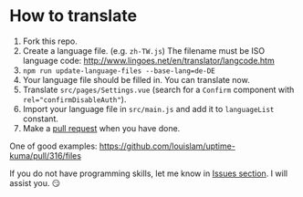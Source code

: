 # How to translate

1. Fork this repo.
2. Create a language file. (e.g. `zh-TW.js`) The filename must be ISO language code: http://www.lingoes.net/en/translator/langcode.htm
3. `npm run update-language-files --base-lang=de-DE`
6. Your language file should be filled in. You can translate now.
7. Translate `src/pages/Settings.vue` (search for a `Confirm` component with `rel="confirmDisableAuth"`).
8. Import your language file in `src/main.js` and add it to `languageList` constant.
9. Make a [pull request](https://github.com/louislam/uptime-kuma/pulls) when you have done.



One of good examples:
https://github.com/louislam/uptime-kuma/pull/316/files


If you do not have programming skills, let me know in [Issues section](https://github.com/louislam/uptime-kuma/issues). I will assist you. 😏

